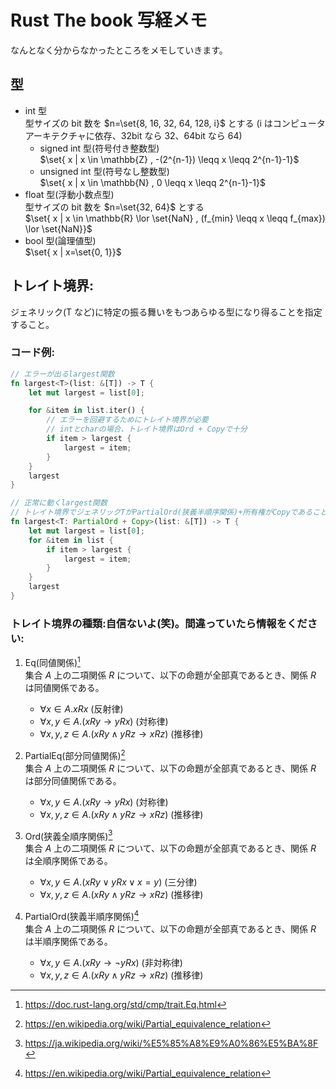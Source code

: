 # Rust The book 写経メモ

なんとなく分からなかったところをメモしていきます。

## 型

- int 型<br>
  型サイズの bit 数を $n=\set{8, 16, 32, 64, 128, i}$ とする (i はコンピュータアーキテクチャに依存、32bit なら 32、64bit なら 64)
  - signed int 型(符号付き整数型) <br>$\set{ x | x \in \mathbb{Z} , -(2^{n-1}) \leqq x \leqq 2^{n-1}-1}$
  - unsigned int 型(符号なし整数型)<br>$\set{ x | x \in \mathbb{N} , 0 \leqq x \leqq 2^{n-1}-1}$
- float 型(浮動小数点型)<br>型サイズの bit 数を $n=\set{32, 64}$ とする<br>
  $\set{ x | x \in \mathbb{R} \lor \set{NaN} , (f_{min} \leqq x \leqq f_{max}) \lor \set{NaN}}$
- bool 型(論理値型)<br>$\set{ x | x=\set{0, 1}}$

## トレイト境界:

ジェネリック(T など)に特定の振る舞いをもつあらゆる型になり得ることを指定すること。<br>

### コード例:

```rust
// エラーが出るlargest関数
fn largest<T>(list: &[T]) -> T {
    let mut largest = list[0];

    for &item in list.iter() {
        // エラーを回避するためにトレイト境界が必要
        // intとcharの場合、トレイト境界はOrd + Copyで十分
        if item > largest {
            largest = item;
        }
    }
    largest
}

// 正常に動くlargest関数
// トレイト境界でジェネリックTがPartialOrd(狭義半順序関係)+所有権がCopyであることを明記
fn largest<T: PartialOrd + Copy>(list: &[T]) -> T {
    let mut largest = list[0];
    for &item in list {
        if item > largest {
            largest = item;
        }
    }
    largest
}
```

### トレイト境界の種類:自信ないよ(笑)。間違っていたら情報をください:

1. Eq(同値関係)[^1]<br>
   集合 $A$ 上の二項関係 $R$ について、以下の命題が全部真であるとき、関係 $R$ は同値関係である。

   - $\forall x \in A. xRx$ (反射律)
   - $\forall x, y \in A. (xRy \to yRx)$ (対称律)
   - $\forall x, y, z \in A. (xRy \land yRz \to xRz)$ (推移律)

2. PartialEq(部分同値関係)[^2]<br>
   集合 $A$ 上の二項関係 $R$ について、以下の命題が全部真であるとき、関係 $R$ は部分同値関係である。

   - $\forall x, y \in A. (xRy \to yRx)$ (対称律)
   - $\forall x, y, z \in A. (xRy \land yRz \to xRz)$ (推移律)

3. Ord(狭義全順序関係)[^3]<br>
   集合 $A$ 上の二項関係 $R$ について、以下の命題が全部真であるとき、関係 $R$ は全順序関係である。

   - $\forall x, y \in A. (xRy \lor yRx \lor x=y)$ (三分律)
   - $\forall x, y, z \in A. (xRy \land yRz \to xRz)$ (推移律)

4. PartialOrd(狭義半順序関係)[^4]<br>
   集合 $A$ 上の二項関係 $R$ について、以下の命題が全部真であるとき、関係 $R$ は半順序関係である。
   - $\forall x, y \in A. (xRy \to \lnot yRx)$ (非対称律)
   - $\forall x, y, z \in A. (xRy \land yRz \to xRz)$ (推移律)

[^1]: https://doc.rust-lang.org/std/cmp/trait.Eq.html
[^2]: https://en.wikipedia.org/wiki/Partial_equivalence_relation
[^3]: https://ja.wikipedia.org/wiki/%E5%85%A8%E9%A0%86%E5%BA%8F
[^4]: https://en.wikipedia.org/wiki/Partial_equivalence_relation
